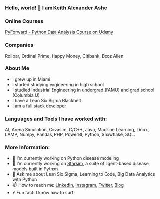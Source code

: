 ### Hello, world! 👋 I am Keith Alexander Ashe

<!--
**kaa2102/kaa2102** is a ✨ _special_ ✨ repository because its `README.md` (this file) appears on your GitHub profile.-->

### Online Courses
<a href="https://udemy.com/course/pyforward">PyForward - Python Data Analysis Course on Udemy</a>

### Companies
Rollbar, Ordinal Prime, Happy Money, Citibank, Booz Allen

### About Me
* I grew up in Miami
* I started studying engineering in high school
* I studied Industrial Engineering in undergrad (FAMU) and grad school (Columbia U)
* I have a Lean Six Sigma Blackbelt
* I am a full stack developer

### Languages and Tools I have worked with:
AI, Arena Simulation, Covasim, C/C++, Java, Machine Learning, Linux, LAMP, Numpy, Pandas, PHP, PowerBI, Python, Snowflake, SQL.

### More Information:
- 🔭 I’m currently working on Python disease modeling
- 🌱 I’m currently working on <a href="https://docs.idmod.org/models.html#starsim">Starsim</a>, a suite of agent-based disease models built in Python 
- 💬 Ask me about Lean Six Sigma, Learning to Code, Big Data Analytics with Python
- 📫 How to reach me: <a href="https://www.linkedin.com/in/keithashe">LinkedIn</a>, <a href="https://www.instagram.com/lifeofkaashe">Instagram</a>, <a href="https://www.twitter.com/lifeofkaashe">Twitter</a>, <a href="https://keithashe.medium.com/">Blog</a>
- ⚡ Fun fact: I know how to surf!
